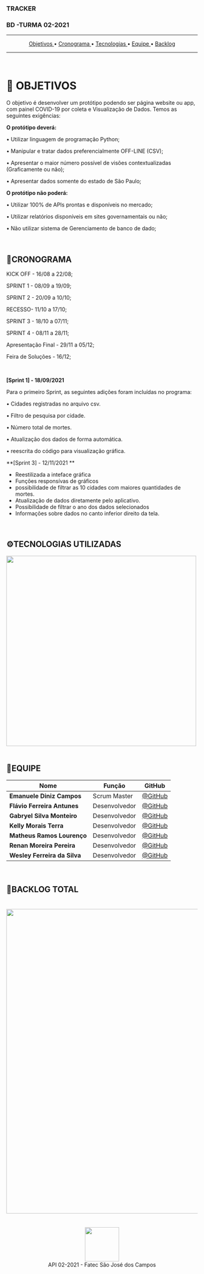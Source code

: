   <h3 align=> TRACKER </h3>
   <h3 align=>  BD -TURMA 02-2021 </h3>
   
 <hr>
<p align="center">
  <a href ="#pushpin-objetivos"> Objetivos </a>  • 
  <a href ="#cronograma"> Cronograma </a>  • 
  <a href ="#tecnologias-utilizadas"> Tecnologias </a>  •
  <a href ="#equipe"> Equipe </a>   •
  <a href ="#backlog-total"> Backlog </a>  
 
</p>

<hr>

<br>

# :pushpin: OBJETIVOS

O objetivo é desenvolver um protótipo podendo ser página website ou app, com painel COVID-19 por coleta e Visualização de Dados. Temos as seguintes exigências:

**O protótipo deverá:**

• Utilizar linguagem de programação Python;

• Manipular e tratar dados preferencialmente OFF-LINE (CSV);

• Apresentar o maior número possível de visões contextualizadas (Graficamente ou não);

• Apresentar dados somente do estado de São Paulo;

**O protótipo não poderá:**

• Utilizar 100% de APIs prontas e disponíveis no mercado;

• Utilizar relatórios disponíveis em sites governamentais ou não;

• Não utilizar sistema de Gerenciamento de banco de dado;

<br>

## 📆CRONOGRAMA

   KICK OFF - 16/08 a 22/08; 

   SPRINT 1 - 08/09 a 19/09; 

   SPRINT 2 - 20/09 a 10/10; 

   RECESSO- 11/10 a 17/10;

   SPRINT 3 - 18/10 a  07/11;

   SPRINT 4 - 08/11 a 28/11;

   Apresentação Final - 29/11 a 05/12;

   Feira de Soluções - 16/12;
   
   <br>
   
   **[Sprint 1] - 18/09/2021**
   
   Para o primeiro Sprint, as seguintes adições foram incluídas no programa:
   
   • Cidades registradas no arquivo csv. 
   
   • Filtro de pesquisa por cidade. 
   
   • Número total de mortes. 
   
   • Atualização dos dados de forma automática. 
   
   • reescrita do código para visualização gráfica.
   
   **[Sprint 3] - 12/11/2021 **
   
   * Reestilizada a inteface gráfica
   * Funções responsívas de gráficos
   * possibilidade de filtrar as 10 cidades com maiores quantidades de mortes.
   * Atualização de dados diretamente pelo aplicativo.
   * Possibilidade de filtrar o ano dos dados selecionados
   * Informações sobre dados no canto inferior direito da tela.

<br>


##  ⚙TECNOLOGIAS UTILIZADAS
<div>
<img src="https://user-images.githubusercontent.com/88864112/137003368-98336ec4-33c0-41ee-94f3-8e7e2df238eb.jpg" width="500px" />
<div>

<br>
 
 ## 👥EQUIPE 
 
|Nome|Função|GitHub|
| -------- |-------- |-------- |
|**Emanuele Diniz Campos**|Scrum Master|[@GitHub](https://github.com/ecampos14)|
|**Flávio Ferreira Antunes**|Desenvolvedor |[@GitHub](https:)|
|**Gabryel Silva Monteiro**|Desenvolvedor |[@GitHub](https://github.com/GabryelSM)|
|**Kelly  Morais Terra**|Desenvolvedor |[@GitHub](https://github.com/Kellyterra)|
|**Matheus  Ramos Lourenço**|Desenvolvedor |[@GitHub](https://github.com/MatheusLourenco99)|
|**Renan Moreira Pereira**|Desenvolvedor |[@GitHub](https://github.com/RenanRhoads)|
|**Wesley Ferreira da Silva**|Desenvolvedor |[@GitHub](https://github.com/weeesferreira)|
<br>
 
 ##  📝BACKLOG TOTAL
  
 <h1 align="left"> <img src = "https://user-images.githubusercontent.com/88864112/140229652-345c5dab-afb5-4575-94d6-03fb76c2f139.jpg" height="800" /></h1>

<br>
 
 <div align="center">
<img src="https://user-images.githubusercontent.com/88864112/133908665-89221a54-c877-430c-a592-74e55414ef0d.jpg"  height="90" /></h1>
<div>
 
 <div align="center"> API 02-2021 - Fatec São José dos Campos
